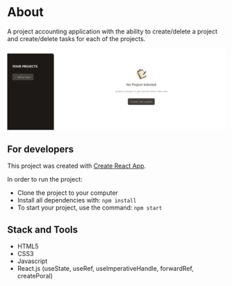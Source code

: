 # About

A project accounting application with the ability to create/delete a project and create/delete tasks for each of the projects.

<div align="center">
    <img src="https://github.com/IvanVasiunin/react-project-managment-app/blob/main/assets/app_UI.png" alt="certificate" />
</div>

## For developers

This project was created with
[Create React App](https://github.com/facebook/create-react-app).

In order to run the project:
- Clone the project to your computer
- Install all dependencies with: <code>npm install</code>
- To start your project, use the command: <code>npm start</code>

## Stack and Tools

- HTML5
- CSS3
- Javascript
- React.js (useState, useRef, useImperativeHandle, forwardRef, createPoral)
